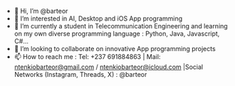 - 👋 Hi, I’m @barteor
- 👀 I’m interested in AI, Desktop and iOS App programming
- 🌱 I’m currently a student in Telecommunication Engineering and learning on my own diverse programming language : Python, Java, Javascript, C#...
- 💞️ I’m looking to collaborate on innovative App programming projects
- 📫 How to reach me : Tel: +237 691884863 | Mail: ntenkiobarteor@gmail.com / ntenkiobarteor@icloud.com |Social Networks (Instagram, Threads, X) : @barteor 


